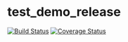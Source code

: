 # test_demo_release

[![Build Status](https://travis-ci.org/aimer12/test_demo_release.svg?branch=master)](https://travis-ci.org/aimer12/test_demo_release)
[![Coverage Status](https://coveralls.io/repos/aimer12/test_demo_release/badge.svg?branch=master)](https://coveralls.io/r/aimer12/test_demo_release?branch=master)
